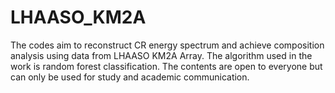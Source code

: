 # LHAASO_KM2A
The codes aim to reconstruct CR energy spectrum and achieve composition analysis using data from LHAASO KM2A Array. The algorithm used in the work is random forest classification. The contents are open to everyone but can only be used for study and academic communication. 
